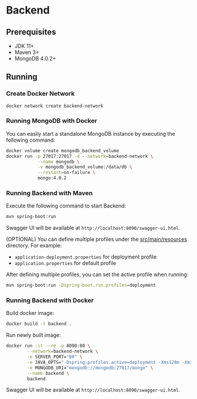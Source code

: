 #  **Backend**

## Prerequisites

- JDK 11+
- Maven 3+
- MongoDB 4.0.2+

## Running

### Create Docker Network

```bash
docker network create backend-network
```

### Running MongoDB with Docker
You can easily start a standalone MongoDB instance by executing the following command:

```bash
docker volume create mongodb_backend_volume
docker run -p 27017:27017 -d --network=backend-network \
            --name mongodb \
            -v mongodb_backend_volume:/data/db \
            --restart=on-failure \
            mongo:4.0.2
```

### Running Backend with Maven
Execute the following command to start Backend:

```bash
mvn spring-boot:run
```

Swagger UI will be available at `http://localhost:8090/swagger-ui.html`. 

(OPTIONAL) You can define multiple profiles under the [src/main/resources](./src/main/resources) directory. For example:
  - `application-deployment.properties` for deployment profile
  - `application.properties` for default profile

After defining multiple profiles, you can set the active profile when running:

```bash
mvn spring-boot:run -Dspring-boot.run.profiles=deployment
```

### Running Backend with Docker
Build docker image:

```bash
docker build -t backend .
```

Run newly built image:

```bash
docker run -it --rm -p 8090:80 \
        --network=backend-network \
        -e SERVER_PORT="80" \
        -e JAVA_OPTS="-Dspring.profiles.active=deployment -Xms128m -Xmx256m" \
        -e MONGODB_URI="mongodb://mongodb:27017/mongo" \
        --name backend \
        backend
```

Swagger UI will be available at `http://localhost:8090/swagger-ui.html`. 
